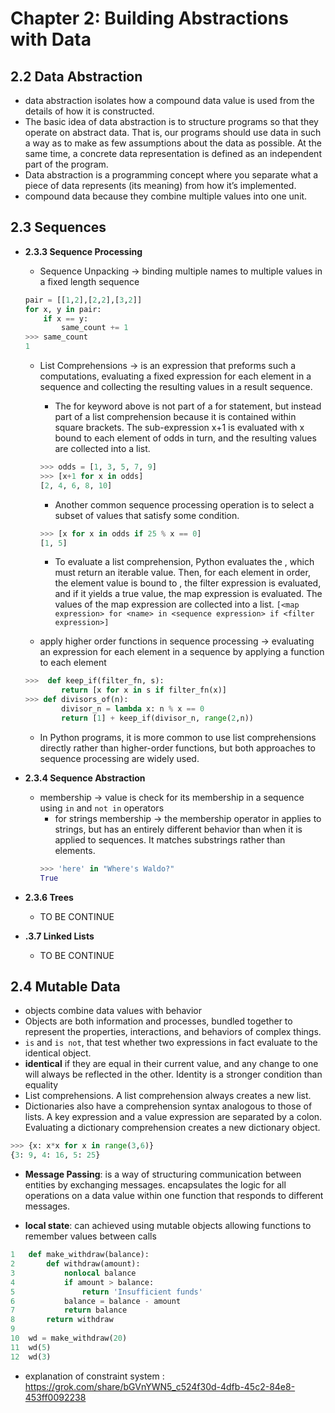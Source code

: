 # Chapter 2: Building Abstractions with Data

## 2.2   Data Abstraction
- data abstraction isolates how a compound data value is used from the details of how it is constructed.
- The basic idea of data abstraction is to structure programs so that they operate on abstract data. That is, our programs should use data in such a way as to make as few assumptions about the data as possible. At the same time, a concrete data representation is defined as an independent part of the program.
- Data abstraction is a programming concept where you separate what a piece of data represents (its meaning) from how it’s implemented.
- compound data because they combine multiple values into one unit.


## 2.3   Sequences
* **2.3.3   Sequence Processing**
    - Sequence Unpacking -> binding multiple names to multiple values in a fixed length sequence 
    ```py
    pair = [[1,2],[2,2],[3,2]]
    for x, y in pair:
        if x == y:
            same_count += 1
    >>> same_count 
    1
    ```
    - List Comprehensions -> is an expression that preforms such a computations, evaluating a fixed expression for each element in a sequence and collecting the resulting values in a result sequence.
        
        - The for keyword above is not part of a for statement, but instead part of a list comprehension because it is contained within square brackets. The sub-expression x+1 is evaluated with x bound to each element of odds in turn, and the resulting values are collected into a list.
        ```py
        >>> odds = [1, 3, 5, 7, 9]
        >>> [x+1 for x in odds]
        [2, 4, 6, 8, 10]
        ```

        - Another common sequence processing operation is to select a subset of values that satisfy some condition. 
        ```py
        >>> [x for x in odds if 25 % x == 0]
        [1, 5]
        ```

        - To evaluate a list comprehension, Python evaluates the <sequence expression>, which must return an iterable value. Then, for each element in order, the element value is bound to <name>, the filter expression is evaluated, and if it yields a true value, the map expression is evaluated. The values of the map expression are collected into a list.
        `[<map expression> for <name> in <sequence expression> if <filter expression>]`


    - apply higher order functions in sequence processing -> evaluating an  expression for each element in a sequence by applying a function to each element 
    ```py
    >>>  def keep_if(filter_fn, s):
            return [x for x in s if filter_fn(x)]
    >>> def divisors_of(n):
            divisor_n = lambda x: n % x == 0
            return [1] + keep_if(divisor_n, range(2,n))
    ```

    - In Python programs, it is more common to use list comprehensions directly rather than higher-order functions, but both approaches to sequence processing are widely used.

* **2.3.4   Sequence Abstraction**
    - membership -> value is check for its membership in a sequence using `in` and `not in` operators 
        - for strings membership -> the membership operator in applies to strings, but has an entirely different behavior than when it is applied to sequences. It matches substrings rather than elements.
        ```py
        >>> 'here' in "Where's Waldo?"
        True
        ```
* **2.3.6   Trees**
    - TO BE CONTINUE 
* **.3.7   Linked Lists**
    - TO BE CONTINUE 



## 2.4   Mutable Data
- objects combine data values with behavior 
- Objects are both information and processes, bundled together to represent the properties, interactions, and behaviors of complex things.
- `is` and `is not`, that test whether two expressions in fact evaluate to the identical object.
- **identical** if they are equal in their current value, and any change to one will always be reflected in the other. Identity is a stronger condition than equality
- List comprehensions. A list comprehension always creates a new list.
- Dictionaries also have a comprehension syntax analogous to those of lists. A key expression and a value expression are separated by a colon. Evaluating a dictionary comprehension creates a new dictionary object.
```py
>>> {x: x*x for x in range(3,6)}
{3: 9, 4: 16, 5: 25}
```
- **Message Passing**: is a way of structuring communication between entities by exchanging messages. encapsulates the logic for all operations on a data value within one function that responds to different messages. 

- **local state**: can achieved using mutable objects allowing functions to remember values between calls
```py
1	def make_withdraw(balance):
2	    def withdraw(amount):
3	        nonlocal balance
4	        if amount > balance:
5	            return 'Insufficient funds'
6	        balance = balance - amount
7	        return balance
8	    return withdraw
9	
10	wd = make_withdraw(20)
11	wd(5)
12	wd(3)
``` 


- explanation of constraint system : https://grok.com/share/bGVnYWN5_c524f30d-4dfb-45c2-84e8-453ff0092238

